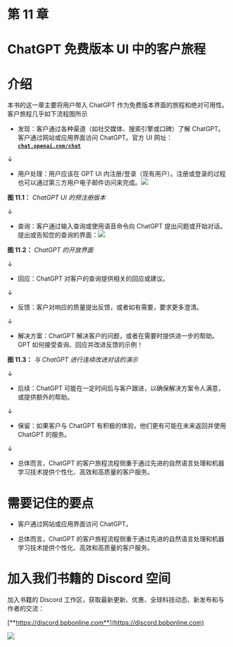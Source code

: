 # 第 11 章

# ChatGPT 免费版本 UI 中的客户旅程

# 介绍

本书的这一章主要将用户带入 ChatGPT 作为免费版本界面的旅程和绝对可用性。客户旅程几乎如下流程图所示

+   发现：客户通过各种渠道（如社交媒体、搜索引擎或口碑）了解 ChatGPT。客户通过网站或应用界面访问 ChatGPT。官方 UI 网址：**[`chat.openai.com/chat`](https://chat.openai.com/chat)**

↓

+   用户处理：用户应该在 GPT UI 内注册/登录（现有用户）。注册或登录的过程也可以通过第三方用户电子邮件访问来完成。![](images/Figure-11.1.jpg)

**图 11.1：** *ChatGPT UI 的预注册版本*

↓

+   查询：客户通过输入查询或使用语音命令向 ChatGPT 提出问题或开始对话。提出或告知您的查询的界面：![](images/Figure-11.2.jpg)

**图 11.2：** *ChatGPT 的开放界面*

↓

+   回应：ChatGPT 对客户的查询提供相关的回应或建议。

↓

+   反馈：客户对响应的质量提出反馈，或者如有需要，要求更多澄清。

↓

+   解决方案：ChatGPT 解决客户的问题，或者在需要时提供进一步的帮助。GPT 如何接受查询、回应并改进反馈的示例！[](images/Figure-11.3.jpg)

**图 11.3：** *与 ChatGPT 进行连续改进对话的演示*

↓

+   后续：ChatGPT 可能在一定时间后与客户跟进，以确保解决方案令人满意，或提供额外的帮助。

↓

+   保留：如果客户与 ChatGPT 有积极的体验，他们更有可能在未来返回并使用 ChatGPT 的服务。

↓

+   总体而言，ChatGPT 的客户旅程流程侧重于通过先进的自然语言处理和机器学习技术提供个性化、高效和高质量的客户服务。

# 需要记住的要点

+   客户通过网站或应用界面访问 ChatGPT。

+   总体而言，ChatGPT 的客户旅程流程侧重于通过先进的自然语言处理和机器学习技术提供个性化、高效和高质量的客户服务。

# 加入我们书籍的 Discord 空间

加入书籍的 Discord 工作区，获取最新更新、优惠、全球科技动态、新发布和与作者的交流：

[**https://discord.bpbonline.com**](https://discord.bpbonline.com)

![](images/dis.jpg)
